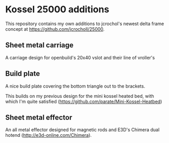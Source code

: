 # Kossel 25000 additions
This repository contains my own additions to jcrochol's newest delta frame concept at https://github.com/jcrocholl/25000.

## Sheet metal carriage
A carriage design for openbuild's 20x40 vslot and their line of vroller's

## Build plate
A nice build plate covering the bottom triangle out to the brackets.

This builds on my previous design for the mini kossel heated bed, with which I'm quite satisfied (https://github.com/parate/Mini-Kossel-Heatbed)

## Sheet metal effector
An all metal effector designed for magnetic rods and E3D's Chimera dual hotend (http://e3d-online.com/Chimera).